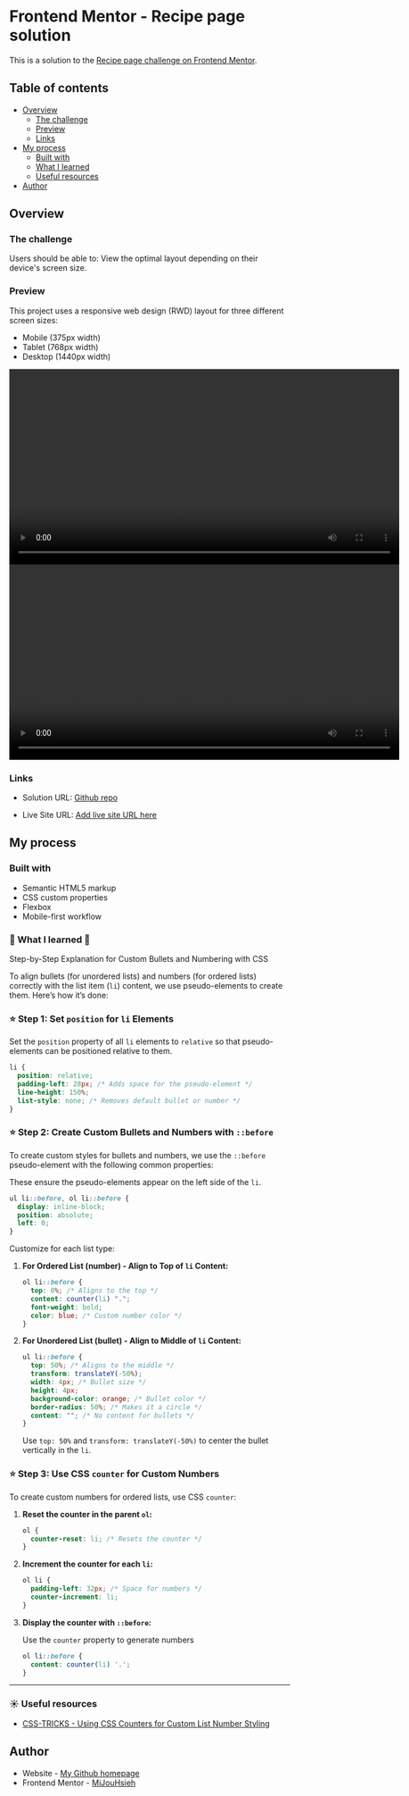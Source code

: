 # Frontend Mentor - Recipe page solution

This is a solution to the [Recipe page challenge on Frontend Mentor](https://www.frontendmentor.io/challenges/recipe-page-KiTsR8QQKm). 

## Table of contents

- [Overview](#overview)
  - [The challenge](#the-challenge)
  - [Preview](#preview)
  - [Links](#links)
- [My process](#my-process)
  - [Built with](#built-with)
  - [What I learned](#what-i-learned)
  - [Useful resources](#useful-resources)
- [Author](#author)


## Overview

### The challenge

Users should be able to:
View the optimal layout depending on their device's screen size.

### Preview

This project uses a responsive web design (RWD) layout for three different screen sizes:

- Mobile (375px width)
- Tablet (768px width)
- Desktop (1440px width)

<video src="./media/20240905_220707.mp4" controls height="350">
</video>
<video src="./media/20240905_221251.mp4" controls height="350">
</video>


### Links

- Solution URL: [Github repo](https://github.com/MiJouHsieh/Frontend-Mentor-Challenges/tree/main/01-recipe-page)

- Live Site URL: [Add live site URL here](https://your-live-site-url.com)


## My process

### Built with

- Semantic HTML5 markup
- CSS custom properties
- Flexbox
- Mobile-first workflow

### 👀 What I learned 👀

Step-by-Step Explanation for Custom Bullets and Numbering with CSS

To align bullets (for unordered lists) and numbers (for ordered lists) correctly with the list item (`li`) content, we use pseudo-elements to create them. Here’s how it’s done:

### ⭐ Step 1: Set `position` for `li` Elements

Set the `position` property of all `li` elements to `relative` so that pseudo-elements can be positioned relative to them.

```css
li {
  position: relative;
  padding-left: 28px; /* Adds space for the pseudo-element */
  line-height: 150%;
  list-style: none; /* Removes default bullet or number */
}
```

### ⭐ Step 2: Create Custom Bullets and Numbers with `::before`

To create custom styles for bullets and numbers, we use the `::before` pseudo-element with the following common properties:

These ensure the pseudo-elements appear on the left side of the `li`.

```css
ul li::before, ol li::before {
  display: inline-block;
  position: absolute;
  left: 0;
}
```

Customize for each list type:

1. **For Ordered List (number) - Align to Top of `li` Content:**
    
    ```css
    ol li::before {
      top: 0%; /* Aligns to the top */
      content: counter(li) ".";
      font-weight: bold;
      color: blue; /* Custom number color */
    }
    ```
    
2. **For Unordered List (bullet) - Align to Middle of `li` Content:**
    
    ```css
    ul li::before {
      top: 50%; /* Aligns to the middle */
      transform: translateY(-50%);
      width: 4px; /* Bullet size */
      height: 4px;
      background-color: orange; /* Bullet color */
      border-radius: 50%; /* Makes it a circle */
      content: ""; /* No content for bullets */
    }
    ```
    
    Use `top: 50%` and `transform: translateY(-50%)` to center the bullet vertically in the `li`.
    

### ⭐ Step 3: Use CSS `counter` for Custom Numbers

To create custom numbers for ordered lists, use CSS `counter`:

1. **Reset the counter in the parent `ol`:**
    
    ```css
    ol {
      counter-reset: li; /* Resets the counter */
    }
    ```
    
2. **Increment the counter for each `li`:**
    
    ```css
    ol li {
      padding-left: 32px; /* Space for numbers */
      counter-increment: li;
    }
    ```
    
3. **Display the counter with `::before`:**

    Use the `counter` property to generate numbers
    ```css
    ol li::before {
      content: counter(li) '.'; 
    }
    ```

---

### ☀️ Useful resources

- [CSS-TRICKS - Using CSS Counters for Custom List Number Styling](https://css-tricks.com/css-counters-custom-list-number-styling/)

## Author

- Website - [My Github homepage](https://github.com/MiJouHsieh)
- Frontend Mentor - [MiJouHsieh](https://www.frontendmentor.io/profile/MiJouHsieh)